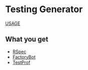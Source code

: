 # Testing Generator

[USAGE](./USAGE)

## What you get

* [RSpec](./rspec)
* [FactoryBot](./factory_bot)
* [TestProf](./test_prof)
